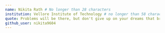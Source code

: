 ```yaml
---
name: Nikita Rath # No longer than 28 characters
institution: Vellore Institute of Technology # no longer than 58 characters
quote: Problems will be there, but don't give up on your dreams that brought you here # no longer than 100 characters, avoid using quotes(") to guarantee the format remains the same.
github_user: nikita9604
---
```

